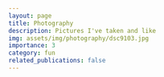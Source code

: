 ```yaml
---
layout: page
title: Photography
description: Pictures I've taken and like
img: assets/img/photography/dsc9103.jpg
importance: 3
category: fun
related_publications: false
---
```


